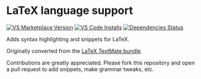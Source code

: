 # LaTeX language support

[![VS Marketplace Version](https://vsmarketplacebadge.apphb.com/version/torn4dom4n.myLaTeX.svg)](https://marketplace.visualstudio.com/items?itemName=torn4dom4n.myLaTeX)
[![VS Code Installs](https://vsmarketplacebadge.apphb.com/installs/torn4dom4n.myLaTeX.svg)](https://marketplace.visualstudio.com/items?itemName=torn4dom4n.myLaTeX)
[![Dependencies Status](https://david-dm.org/myEditor/myLaTeX/status.svg)](https://david-dm.org/myEditor/myLaTeX)

Adds syntax highlighting and snippets for LaTeX.

Originally converted from the [LaTeX TextMate bundle](https://github.com/textmate/latex.tmbundle).

Contributions are greatly appreciated. Please fork this repository and open a
pull request to add snippets, make grammar tweaks, etc.
